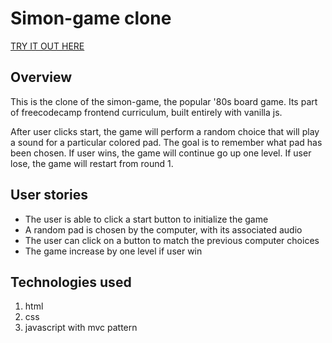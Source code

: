 # Simon-game clone

[TRY IT OUT HERE](https://donjosef.github.io/simon-game/)

## Overview

This is the clone of the simon-game, the popular '80s board game. Its part of freecodecamp frontend curriculum, built entirely with vanilla js.

After user clicks start, the game will perform a random choice that will play a sound for a particular colored pad.
The goal is to remember what pad has been chosen. If user wins, the game will continue go up one level. If user lose, the game will restart from round 1.

## User stories

* The user is able to click a start button to initialize the game
* A random pad is chosen by the computer, with its associated audio
* The user can click on a button to match the previous computer choices
* The game increase by one level if user win

## Technologies used

1. html
2. css
3. javascript with mvc pattern
